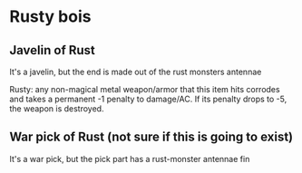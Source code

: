 # Rusty bois

## Javelin of Rust

It's a javelin, but the end is made out of the rust monsters antennae

Rusty: any non-magical metal weapon/armor that this item hits corrodes and
takes a permanent -1 penalty to damage/AC. If its penalty drops to -5, the
weapon is destroyed.

## War pick of Rust (not sure if this is going to exist)

It's a war pick, but the pick part has a rust-monster antennae fin

